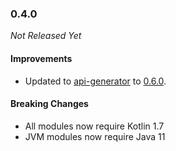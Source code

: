 ### 0.4.0

_Not Released Yet_

#### Improvements

- Updated to [api-generator](https://github.com/GW2ToolBelt/api-generator) to [0.6.0](https://github.com/GW2ToolBelt/api-generator/releases/tag/v0.6.0).

#### Breaking Changes

- All modules now require Kotlin 1.7
- JVM modules now require Java 11